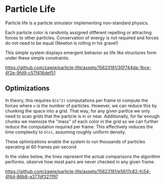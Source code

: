 # Particle Life

Particle life is a particle simulator implementing non-standard physics.

Each particle color is randomly assigned different repelling or attracting forces to other particles. Conservation of energy is not required and forces do not need to be equal (Newton is rolling in his grave!)

This simple system displays emergent behavior as life like structures form under these simple constraints.

https://github.com/zawie/particle-life/assets/15623191/30f744da-1bce-4f2e-9fd9-c57f416def51


## Optimizations

In theory, this requires `O(n^2)` computations per frame to compute the forces  where `n` is the number of particles. However, we can reduce this by chunking the space into a grid. That way, for any given partlce we only need to scan grids that the particle is in or near. Additionally, for far enough chunks we memoize the "mass" of each color in the grid so we can further reduce the computation required per frame. This effectively reduces the time complexity to `O(n)`, assuming roughly uniform density. 

These optimizations enable the system to run thousands of particles operating at 60 frames per second

In the video below, the lines represent the actual comparisons the algorithm performs. observe how most pairs are never checked in any given frame.

https://github.com/zawie/particle-life/assets/15623191/e5617c82-fc54-4f4d-86b8-a377df327f97

